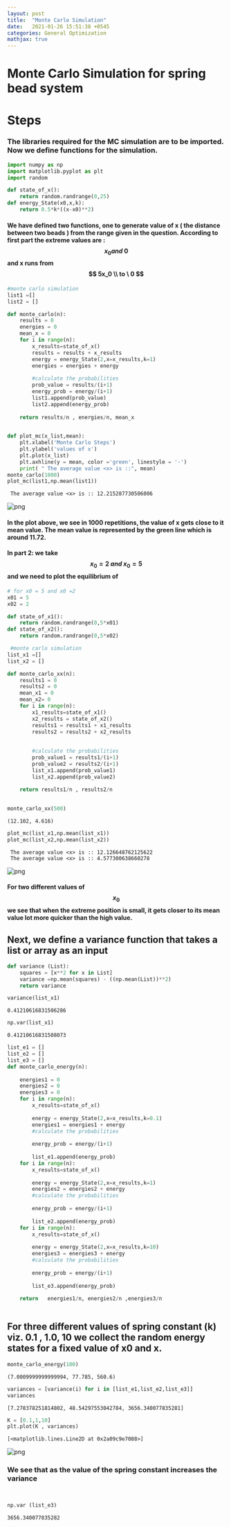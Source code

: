 ```yaml
---
layout: post
title:  "Monte Carlo Simulation"
date:   2021-01-26 15:51:38 +0545
categories: General Optimization
mathjax: true
---
```


# Monte Carlo Simulation for spring bead system

# Steps
 ### The libraries required for the MC simulation are to be imported. Now we define functions for the simulation.


```python
import numpy as np
import matplotlib.pyplot as plt
import random

def state_of_x():
    return random.randrange(0,25)
def energy_State(x0,x,k):
    return 0.5*k*((x-x0)**2)

```

#### We have defined two functions, one to generate value of x ( the distance between two beads ) from the range given in the question. According to first part the extreme values are : $$  x_0  and \ 0  $$ and x runs from $$ 5x_0 \\ to \ 0 $$


```python
#monte carlo simulation
list1 =[]
list2 = []

def monte_carlo(n):
    results = 0
    energies = 0
    mean_x = 0
    for i in range(n):
        x_results=state_of_x()
        results = results + x_results
        energy = energy_State(2,x=x_results,k=1)
        energies = energies + energy
        
        #calculate the probabilities
        prob_value = results/(i+1)
        energy_prob = energy/(i+1)
        list1.append(prob_value)
        list2.append(energy_prob)
        
    return results/n , energies/n, mean_x
    
```


```python
def plot_mc(x_list,mean):
    plt.xlabel('Monte Carlo Steps')
    plt.ylabel('values of x')
    plt.plot(x_list)
    plt.axhline(y = mean, color ='green', linestyle = '-')
    print( " The average value <x> is ::", mean)
monte_carlo(1000)
plot_mc(list1,np.mean(list1))
```

     The average value <x> is :: 12.215287730506006
    


![png](https://github.com/thelearningcurves/my_blog/blob/master/images/mc1.png?raw=true)


#### In the plot above, we see in 1000 repetitions, the value of x gets close to it mean value. The mean value is represented by the green line which is around 11.72.

 

 #### In part 2: we take $$ x_0 = 2 \ and \ x_0 = 5 $$ and we need to plot the equilibrium of <x> 


```python
# for x0 = 5 and x0 =2
x01 = 5
x02 = 2

def state_of_x1():
    return random.randrange(0,5*x01)
def state_of_x2():
    return random.randrange(0,5*x02)


```


```python
 #monte carlo simulation
list_x1 =[]
list_x2 = []

def monte_carlo_xx(n):
    results1 = 0
    results2 = 0
    mean_x1 = 0
    mean_x2= 0
    for i in range(n):
        x1_results=state_of_x1()
        x2_results = state_of_x2()
        results1 = results1 + x1_results
        results2 = results2 + x2_results
        
        
        #calculate the probabilities
        prob_value1 = results1/(i+1)
        prob_value2 = results2/(i+1) 
        list_x1.append(prob_value1)
        list_x2.append(prob_value2)
        
    return results1/n , results2/n  
    
```


```python
monte_carlo_xx(500)
```




    (12.102, 4.616)




```python
plot_mc(list_x1,np.mean(list_x1))
plot_mc(list_x2,np.mean(list_x2))

```

     The average value <x> is :: 12.126648762125622
     The average value <x> is :: 4.577300638660278
    


![png](https://github.com/thelearningcurves/my_blog/blob/master/images/mc2.png?raw=true)


#### For two different values of $$ x_0 $$ we see that when the extreme position is small, it gets closer to its mean value lot more quicker than the high value.

## Next, we define a variance function that takes a list or array as an input


```python
def variance (List):
    squares = [x**2 for x in List] 
    variance =np.mean(squares) - ((np.mean(List))**2)
    return variance
```


```python
variance(list_x1)

```




    0.41210616831506286




```python
np.var(list_x1)
```




    0.41210616831508073




```python
list_e1 = []
list_e2 = []
list_e3 = []
def monte_carlo_energy(n):
     
    energies1 = 0
    energies2 = 0
    energies3 = 0
    for i in range(n):
        x_results=state_of_x()
         
        energy = energy_State(2,x=x_results,k=0.1)
        energies1 = energies1 + energy
        #calculate the probabilities
      
        energy_prob = energy/(i+1)
      
        list_e1.append(energy_prob)
    for i in range(n):
        x_results=state_of_x()
        
        energy = energy_State(2,x=x_results,k=1)
        energies2 = energies2 + energy
        #calculate the probabilities
      
        energy_prob = energy/(i+1)
      
        list_e2.append(energy_prob)
    for i in range(n):
        x_results=state_of_x()
         
        energy = energy_State(2,x=x_results,k=10)
        energies3 = energies3 + energy
        #calculate the probabilities
      
        energy_prob = energy/(i+1)
      
        list_e3.append(energy_prob)
        
    return   energies1/n, energies2/n ,energies3/n 
    
```

## For three different values of spring constant (k) viz. 0.1 , 1.0, 10 we collect the random energy states for a fixed value of x0 and x.


```python
monte_carlo_energy(100)
```




    (7.0009999999999994, 77.785, 560.6)




```python
variances = [variance(i) for i in [list_e1,list_e2,list_e3]]
variances
```




    [7.278378251814802, 48.54297553042784, 3656.340077835281]




```python
K = [0.1,1,10]
plt.plot(K , variances)

```




    [<matplotlib.lines.Line2D at 0x2a09c9e7088>]




![png](https://github.com/thelearningcurves/my_blog/blob/master/images/mc3.png?raw=true)


### We see that as the value of the spring constant increases the variance


```python
 
```


```python
np.var (list_e3)
```




    3656.340077835282




```python

```
